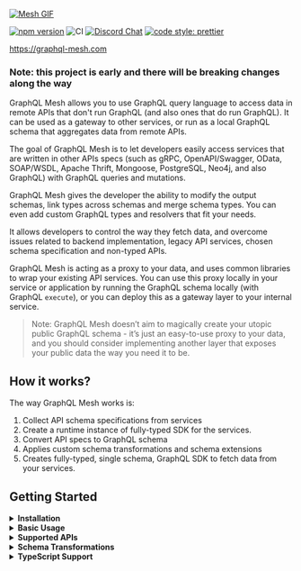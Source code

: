 [![Mesh GIF](./website/static/img/twitter_1200X345.gif)](https://graphql-mesh.com)

[![npm version](https://badge.fury.io/js/%40graphql-mesh%2Fcli.svg)](https://badge.fury.io/js/%40graphql-mesh%2Fcli)
![CI](https://github.com/Urigo/graphql-mesh/workflows/CI/badge.svg)
[![Discord Chat](https://img.shields.io/discord/625400653321076807)](https://discord.gg/xud7bH9)
[![code style: prettier](https://img.shields.io/badge/code_style-prettier-ff69b4.svg?style=flat-square)](https://github.com/prettier/prettier)

https://graphql-mesh.com

### Note: this project is early and there will be breaking changes along the way

GraphQL Mesh allows you to use GraphQL query language to access data in remote APIs that don't run GraphQL (and also ones that do run GraphQL).
It can be used as a gateway to other services, or run as a local GraphQL schema that aggregates data from remote APIs.

The goal of GraphQL Mesh is to let developers easily access services that are written in other APIs specs (such as gRPC, OpenAPI/Swagger, OData, SOAP/WSDL, Apache Thrift, Mongoose, PostgreSQL, Neo4j, and also GraphQL) with GraphQL queries and mutations.

GraphQL Mesh gives the developer the ability to modify the output schemas, link types across schemas and merge schema types. You can even add custom GraphQL types and resolvers that fit your needs.

It allows developers to control the way they fetch data, and overcome issues related to backend implementation, legacy API services, chosen schema specification and non-typed APIs.

GraphQL Mesh is acting as a proxy to your data, and uses common libraries to wrap your existing API services. You can use this proxy locally in your service or application by running the GraphQL schema locally (with GraphQL `execute`), or you can deploy this as a gateway layer to your internal service.

> Note: GraphQL Mesh doesn’t aim to magically create your utopic public GraphQL schema - it’s just an easy-to-use proxy to your data, and you should consider implementing another layer that exposes your public data the way you need it to be.

## How it works?

The way GraphQL Mesh works is:

1. Collect API schema specifications from services
2. Create a runtime instance of fully-typed SDK for the services.
3. Convert API specs to GraphQL schema
4. Applies custom schema transformations and schema extensions
5. Creates fully-typed, single schema, GraphQL SDK to fetch data from your services.

## Getting Started

<details>
<summary><strong>Installation</strong></summary>
<p>

GraphQL Mesh comes in multiple packages, which you should install according to your needs.

To get started with the basics, install the following:

```
$ yarn add graphql @jakeblaxon-graphql-mesh/runtime @jakeblaxon-graphql-mesh/cli
```

Then, you need to install a Mesh handler, according to your API needs. You can see the list of all available built-in handlers in this README, under the `Supported APIs` section.

For example, if you wish to use OpenAPI handler, install the handler that matches your needs:

```
$ yarn add graphql @jakeblaxon-graphql-mesh/openapi
```

Then, this handler will be available for you to use in your config file.

</p>
</details>

<details>
<summary><strong>Basic Usage</strong></summary>
<p>

https://graphql-mesh.com/docs/getting-started/basic-example

</p>
</details>

<details>
<summary><strong>Supported APIs</strong></summary>
<p>

https://graphql-mesh.com/docs/handlers/available-handlers

</p>
</details>

<details>
<summary><strong>Schema Transformations</strong></summary>
<p>

https://graphql-mesh.com/docs/getting-started/mesh-transforms

</p>
</details>

<details>
<summary><strong>TypeScript Support</strong></summary>
<p>

https://graphql-mesh.com/docs/recipes/typescript

</p>
</details>
